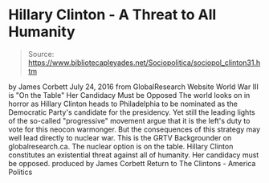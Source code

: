 # Hillary Clinton - A Threat to All Humanity

> Source: https://www.bibliotecapleyades.net/Sociopolitica/sociopol_clinton31.htm

by James Corbett July 24, 2016 from GlobalResearch Website
World War III is "On the Table"
Her Candidacy Must be Opposed The world looks on in horror as Hillary Clinton heads to Philadelphia
to be nominated as the Democratic Party's candidate for the presidency.
Yet still the leading lights of the so-called "progressive" movement
argue that it is the left's duty to vote for this neocon warmonger.
But the consequences of this strategy
may well lead directly to nuclear war.
This is the GRTV Backgrounder on globalresearch.ca. The nuclear option is on the table.
Hillary Clinton constitutes
an existential threat against all of humanity.
Her candidacy must be opposed. produced by James Corbett
Return to The Clintons - America Politics

